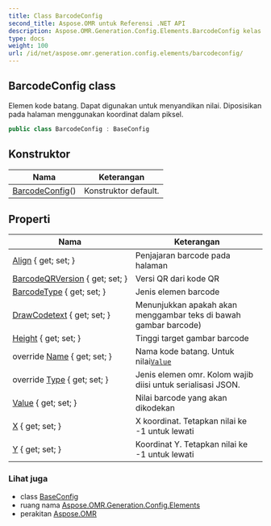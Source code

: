 ```yaml
---
title: Class BarcodeConfig
second_title: Aspose.OMR untuk Referensi .NET API
description: Aspose.OMR.Generation.Config.Elements.BarcodeConfig kelas. Elemen kode batang. Dapat digunakan untuk menyandikan nilai. Diposisikan pada halaman menggunakan koordinat dalam piksel.
type: docs
weight: 100
url: /id/net/aspose.omr.generation.config.elements/barcodeconfig/
---
```

## BarcodeConfig class

Elemen kode batang. Dapat digunakan untuk menyandikan nilai. Diposisikan pada halaman menggunakan koordinat dalam piksel.

```csharp
public class BarcodeConfig : BaseConfig
```

## Konstruktor

| Nama | Keterangan |
| --- | --- |
| [BarcodeConfig](barcodeconfig/)() | Konstruktor default. |

## Properti

| Nama | Keterangan |
| --- | --- |
| [Align](../../aspose.omr.generation.config.elements/barcodeconfig/align/) { get; set; } | Penjajaran barcode pada halaman |
| [BarcodeQRVersion](../../aspose.omr.generation.config.elements/barcodeconfig/barcodeqrversion/) { get; set; } | Versi QR dari kode QR |
| [BarcodeType](../../aspose.omr.generation.config.elements/barcodeconfig/barcodetype/) { get; set; } | Jenis elemen barcode |
| [DrawCodetext](../../aspose.omr.generation.config.elements/barcodeconfig/drawcodetext/) { get; set; } | Menunjukkan apakah akan menggambar teks di bawah gambar barcode) |
| [Height](../../aspose.omr.generation.config.elements/barcodeconfig/height/) { get; set; } | Tinggi target gambar barcode |
| override [Name](../../aspose.omr.generation.config.elements/barcodeconfig/name/) { get; set; } | Nama kode batang. Untuk nilai[`Value`](./value/) |
| override [Type](../../aspose.omr.generation.config.elements/barcodeconfig/type/) { get; set; } | Jenis elemen omr. Kolom wajib diisi untuk serialisasi JSON. |
| [Value](../../aspose.omr.generation.config.elements/barcodeconfig/value/) { get; set; } | Nilai barcode yang akan dikodekan |
| [X](../../aspose.omr.generation.config.elements/barcodeconfig/x/) { get; set; } | X koordinat. Tetapkan nilai ke -1 untuk lewati |
| [Y](../../aspose.omr.generation.config.elements/barcodeconfig/y/) { get; set; } | Koordinat Y. Tetapkan nilai ke -1 untuk lewati |

### Lihat juga

* class [BaseConfig](../../aspose.omr.generation.config/baseconfig/)
* ruang nama [Aspose.OMR.Generation.Config.Elements](../../aspose.omr.generation.config.elements/)
* perakitan [Aspose.OMR](../../)


